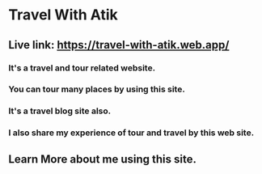 # Travel With Atik

## Live link: https://travel-with-atik.web.app/

### It's a travel and tour related website.

### You can tour many places by using this site.

### It's a travel blog site also.

### I also share my experience of tour and travel by this web site.

## Learn More about me using this site.